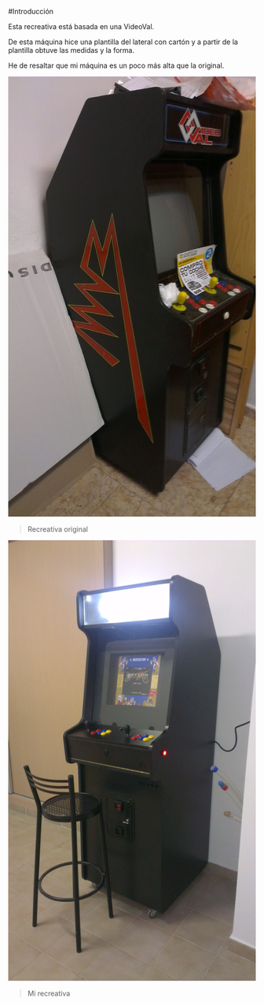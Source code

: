#Introducción

Esta recreativa está basada en una VideoVal.

De esta máquina hice una plantilla del lateral con cartón y a partir de la plantilla obtuve las medidas y la forma.

He de resaltar que mi máquina es un poco más alta que la original.

![Recreativa original](/imagenes/IMAG0193.jpg "Recreativa original")

> Recreativa original

![Mi recreativa](/imagenes/IMAG0549.jpg "Mi recreativa")

> Mi recreativa
